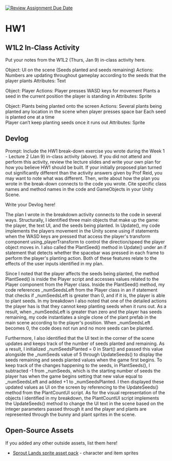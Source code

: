 [![Review Assignment Due Date](https://classroom.github.com/assets/deadline-readme-button-22041afd0340ce965d47ae6ef1cefeee28c7c493a6346c4f15d667ab976d596c.svg)](https://classroom.github.com/a/MjLLqDcN)
# HW1
## W1L2 In-Class Activity

Put your notes from the W1L2 (Thurs, Jan 9) in-class activity here.

Object: 
UI on the scene (Seeds planted and seeds remaining)
Actions: 
Numbers are updating throughout gameplay according to the seeds that the player plants
Attributes: 
Text

Object:
Player 
Actions:
Player presses WASD keys for movement 
Plants a seed in the current position the player is standing in
Attributes: 
Sprite

Object:
Plants being planted onto the screen
Actions:
Several plants being planted any location in the scene when player presses space bar 
Each seed is planted one at a time  
Player can’t keep planting seeds once it runs out
Attributes: 
Sprite


## Devlog
Prompt: Include the HW1 break-down exercise you wrote during the Week 1 - Lecture 2 (Jan 9) in-class activity (above). If you did not attend and perform this activity, review the lecture slides and write your own plan for how you believe HW1 should be built. If your initially proposed plan turned out significantly different than the activity answers given by Prof Reid, you may want to note what was different. Then, write about how the plan you wrote in the break-down connects to the code you wrote. Cite specific class names and method names in the code and GameObjects in your Unity Scene.


Write your Devlog here!

The plan I wrote in the breakdown activity connects to the code in several ways. Structurally, I identified three main objects that make up the game: the player, the text UI, and the seeds being planted. In Update(), my code implements the players movement in the Unity scene using if statements when the WASD keys are pressed that access the player's transform component using_playerTransform to control the direction/speed the player object moves in. I also called the PlantSeed() method in Update() under an if statement that detects whether the spacebar was pressed in each frame to perform the player's planting action. Both of these features relate to the effects of the user inputs identified in my plan. 

Since I noted that the player affects the seeds being planted, the method PlantSeed() is inside the Player script and accesses values related to the Player component from the Player class. Inside the PlantSeed() method, my code references _numSeedsLeft from the Player class in an if statement that checks if _numSeedsLeft is greater than 0, and if it is, the player is able to plant seeds. In my breakdown I also noted that one of the detailed actions the player has is that they cannot keep planting seeds when it runs out. As a result, when _numSeedsLeft is greater than zero and the player has seeds remaining, my code instantiates a single clone of the plant prefab in the main scene according to the player's position. When _numSeedsLeft becomes 0, the code does not run and no more seeds can be planted. 

Furthermore, I also identified that the UI text in the corner of the scene updates and keeps track of the number of seeds planted and remaining. As a result, I initialized _numSeedsPlanted = 0 in Start() and passed this value alongside the _numSeeds value of 5 through UpdateSeeds() to display the seeds remaining and seeds planted values when the game first begins. To keep track of the changes happening to the seeds, in PlantSeeds(), I subtracted -1 from _numSeeds, which is the starting number of seeds the player has when the game begins setting that new value equal to _numSeedsLeft and added +1 to _numSeedsPlanted. I then displayed these updated values as UI on the screen by referencing to the UpdateSeeds() method from the PlantCountUI script. As for the visual representation of the objects I identified in my breakdown, the PlantCountUI script implements the UpdateSeeds() method to change the UI text in the scene based on the integer parameters passed through it and the player and plants are represented through the bunny and plant sprites in the scene. 



## Open-Source Assets
If you added any other outside assets, list them here!
- [Sprout Lands sprite asset pack](https://cupnooble.itch.io/sprout-lands-asset-pack) - character and item sprites
